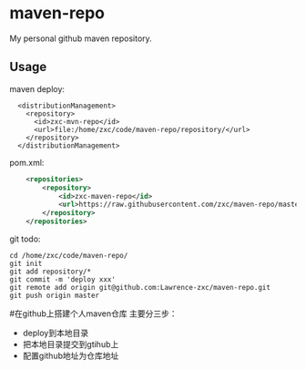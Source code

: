 # maven-repo
My personal github maven repository.

## Usage
maven deploy:
```
  <distributionManagement>
    <repository>
      <id>zxc-mvn-repo</id>
      <url>file:/home/zxc/code/maven-repo/repository/</url>
    </repository>
  </distributionManagement>
```

pom.xml:
```xml
    <repositories>
        <repository>
            <id>zxc-maven-repo</id>
            <url>https://raw.githubusercontent.com/zxc/maven-repo/master/repository</url>
        </repository>
    </repositories>
```

git todo:
```
cd /home/zxc/code/maven-repo/
git init
git add repository/*
git commit -m 'deploy xxx'
git remote add origin git@github.com:Lawrence-zxc/maven-repo.git
git push origin master
```


#在github上搭建个人maven仓库
主要分三步：

* deploy到本地目录
* 把本地目录提交到gtihub上
* 配置github地址为仓库地址
